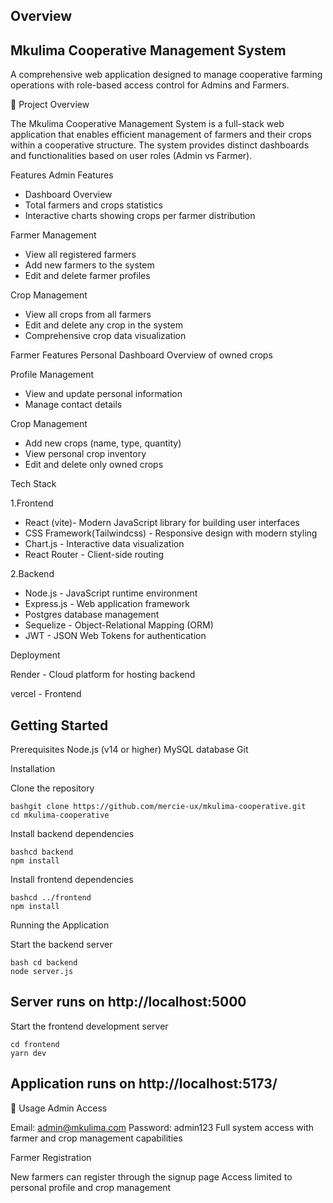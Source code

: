## Overview

## Mkulima Cooperative Management System
A comprehensive web application designed to manage cooperative farming operations with role-based access control for Admins and Farmers.

🌾 Project Overview

The Mkulima Cooperative Management System is a full-stack web application that enables efficient management of farmers and their crops within a cooperative structure. 
The system provides distinct dashboards and functionalities based on user roles (Admin vs Farmer).

Features
Admin Features
- Dashboard Overview
- Total farmers and crops statistics
- Interactive charts showing crops per farmer distribution

Farmer Management
- View all registered farmers
- Add new farmers to the system
- Edit and delete farmer profiles

Crop Management
- View all crops from all farmers
- Edit and delete any crop in the system
- Comprehensive crop data visualization

Farmer Features
Personal Dashboard
Overview of owned crops

Profile Management
- View and update personal information
- Manage contact details

Crop Management
- Add new crops (name, type, quantity)
- View personal crop inventory
- Edit and delete only owned crops

Tech Stack

1.Frontend
- React (vite)- Modern JavaScript library for building user interfaces
- CSS Framework(Tailwindcss) - Responsive design with modern styling
- Chart.js - Interactive data visualization
- React Router - Client-side routing

2.Backend
- Node.js - JavaScript runtime environment
- Express.js - Web application framework
- Postgres database management
- Sequelize - Object-Relational Mapping (ORM)
- JWT - JSON Web Tokens for authentication

Deployment

Render - Cloud platform for hosting backend

vercel - Frontend

## Getting Started
Prerequisites
Node.js (v14 or higher)
MySQL database
Git

Installation

Clone the repository
```
bashgit clone https://github.com/mercie-ux/mkulima-cooperative.git
cd mkulima-cooperative
```

Install backend dependencies
```
bashcd backend
npm install
```

Install frontend dependencies
```
bashcd ../frontend
npm install
```

Running the Application

Start the backend server
```
bash cd backend
node server.js
```
## Server runs on http://localhost:5000

Start the frontend development server
```
cd frontend
yarn dev
```
## Application runs on http://localhost:5173/


📱 Usage
Admin Access

Email: admin@mkulima.com
Password: admin123
Full system access with farmer and crop management capabilities

Farmer Registration

New farmers can register through the signup page
Access limited to personal profile and crop management
